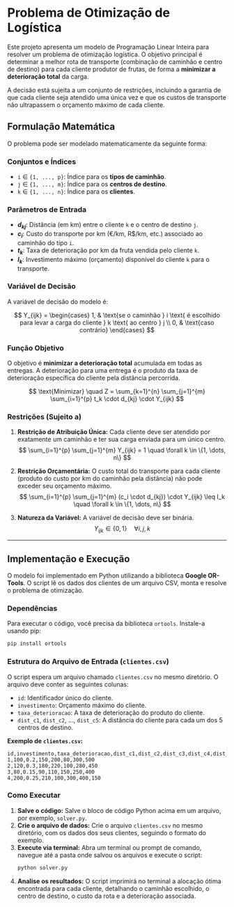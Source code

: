 # Problema de Otimização de Logística

Este projeto apresenta um modelo de Programação Linear Inteira para resolver um problema de otimização logística. O objetivo principal é determinar a melhor rota de transporte (combinação de caminhão e centro de destino) para cada cliente produtor de frutas, de forma a **minimizar a deterioração total** da carga.

A decisão está sujeita a um conjunto de restrições, incluindo a garantia de que cada cliente seja atendido uma única vez e que os custos de transporte não ultrapassem o orçamento máximo de cada cliente.

## Formulação Matemática

O problema pode ser modelado matematicamente da seguinte forma:

### Conjuntos e Índices
* `i` $\in$ `{1, ..., p}`: Índice para os **tipos de caminhão**.
* `j` $\in$ `{1, ..., m}`: Índice para os **centros de destino**.
* `k` $\in$ `{1, ..., n}`: Índice para os **clientes**.

### Parâmetros de Entrada
* **$d_{kj}$**: Distância (em km) entre o cliente `k` e o centro de destino `j`.
* **$c_{i}$**: Custo do transporte por km (€/km, R$/km, etc.) associado ao caminhão do tipo `i`.
* **$t_{k}$**: Taxa de deterioração por km da fruta vendida pelo cliente `k`.
* **$I_{k}$**: Investimento máximo (orçamento) disponível do cliente `k` para o transporte.

### Variável de Decisão
A variável de decisão do modelo é:

$$
Y_{ijk} = 
\begin{cases} 
1, & \text{se o caminhão } i \text{ é escolhido para levar a carga do cliente } k \text{ ao centro } j \\
0, & \text{caso contrário}
\end{cases}
$$

### Função Objetivo
O objetivo é **minimizar a deterioração total** acumulada em todas as entregas. A deterioração para uma entrega é o produto da taxa de deterioração específica do cliente pela distância percorrida.

$$
\text{Minimizar} \quad Z = \sum_{k=1}^{n} \sum_{j=1}^{m} \sum_{i=1}^{p} t_k \cdot d_{kj} \cdot Y_{ijk}
$$

### Restrições (Sujeito a)

1.  **Restrição de Atribuição Única:** Cada cliente deve ser atendido por exatamente um caminhão e ter sua carga enviada para um único centro.
    $$
    \sum_{i=1}^{p} \sum_{j=1}^{m} Y_{ijk} = 1 \quad \forall k \in \{1, \dots, n\}
    $$

2.  **Restrição Orçamentária:** O custo total do transporte para cada cliente (produto do custo por km do caminhão pela distância) não pode exceder seu orçamento máximo.
    $$
    \sum_{i=1}^{p} \sum_{j=1}^{m} (c_i \cdot d_{kj}) \cdot Y_{ijk} \leq I_k \quad \forall k \in \{1, \dots, n\}
    $$

3.  **Natureza da Variável:** A variável de decisão deve ser binária.
    $$
    Y_{ijk} \in \{0, 1\} \quad \forall i, j, k
    $$

---

## Implementação e Execução

O modelo foi implementado em Python utilizando a biblioteca **Google OR-Tools**. O script lê os dados dos clientes de um arquivo CSV, monta e resolve o problema de otimização.

### Dependências
Para executar o código, você precisa da biblioteca `ortools`. Instale-a usando pip:
```bash
pip install ortools
```

### Estrutura do Arquivo de Entrada (`clientes.csv`)
O script espera um arquivo chamado `clientes.csv` no mesmo diretório. O arquivo deve conter as seguintes colunas:
* `id`: Identificador único do cliente.
* `investimento`: Orçamento máximo do cliente.
* `taxa_deterioracao`: A taxa de deterioração do produto do cliente.
* `dist_c1`, `dist_c2`, ..., `dist_c5`: A distância do cliente para cada um dos 5 centros de destino.

**Exemplo de `clientes.csv`:**
```csv
id,investimento,taxa_deterioracao,dist_c1,dist_c2,dist_c3,dist_c4,dist_c5
1,100,0.2,150,200,80,300,500
2,120,0.3,180,220,100,280,450
3,80,0.15,90,110,150,250,400
4,200,0.25,210,100,300,400,150
```


### Como Executar
1.  **Salve o código:** Salve o bloco de código Python acima em um arquivo, por exemplo, `solver.py`.
2.  **Crie o arquivo de dados:** Crie o arquivo `clientes.csv` no mesmo diretório, com os dados dos seus clientes, seguindo o formato do exemplo.
3.  **Execute via terminal:** Abra um terminal ou prompt de comando, navegue até a pasta onde salvou os arquivos e execute o script:
    ```bash
    python solver.py
    ```
4.  **Analise os resultados:** O script imprimirá no terminal a alocação ótima encontrada para cada cliente, detalhando o caminhão escolhido, o centro de destino, o custo da rota e a deterioração associada.
